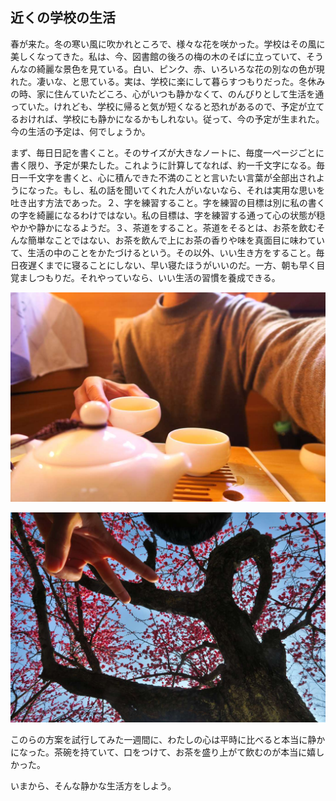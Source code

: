 ## 近くの学校の生活
春が来た。冬の寒い風に吹かれところで、様々な花を咲かった。学校はその風に美しくなってきた。私は、今、図書館の後ろの梅の木のそばに立っていて、そうんなの綺麗な景色を見ている。白い、ピンク、赤、いろいろな花の別なの色が現れた。凄いな、と思ている。実は、学校に楽にして暮らすつもりだった。冬休みの時、家に住んていたどころ、心がいつも静かなくて、のんびりとして生活を通っていた。けれども、学校に帰ると気が短くなると恐れがあるので、予定が立てるおければ、学校にも静かになるかもしれない。従って、今の予定が生まれた。今の生活の予定は、何でしょうか。

まず、毎日日記を書くこと。そのサイズが大きなノートに、毎度一ページごとに書く限り、予定が果たした。これように計算してなれば、約一千文字になる。毎日一千文字を書くと、心に積んできた不満のことと言いたい言葉が全部出されようになった。もし、私の話を聞いてくれた人がいないなら、それは実用な思いを吐き出す方法であった。２、字を練習すること。字を練習の目標は別に私の書くの字を綺麗になるわけではない。私の目標は、字を練習する通って心の状態が穏やかや静かになるようだ。３、茶道をすること。茶道をそるとは、お茶を飲むそんな簡単なことではない、お茶を飲んで上にお茶の香りや味を真面目に味わていて、生活の中のことをかたづけるという。その以外、いい生き方をすること。毎日夜遅くまでに寝ることにしない、早い寝たほうがいいのだ。一方、朝も早く目覚ましつもりだ。それやっていなら、いい生活の習慣を養成できる。

![](/Activity_by_time/2023.2.23/pic/1.jpg)

![](/Activity_by_time/2023.2.23/pic/2.jpg)

このらの方案を試行してみた一週間に、わたしの心は平時に比べると本当に静かになった。茶碗を持ていて、口をつけて、お茶を盛り上がて飲むのが本当に嬉しかった。

いまから、そんな静かな生活方をしよう。
